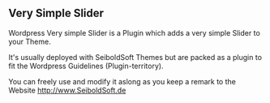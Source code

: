 ## Very Simple Slider

Wordpress Very simple Slider is a Plugin which adds a very simple Slider to your Theme. 

It's usually deployed with SeiboldSoft Themes but are packed as a plugin to fit the Wordpress Guidelines (Plugin-territory).

You can freely use and modify it aslong as you keep a remark to the Website http://www.SeiboldSoft.de
